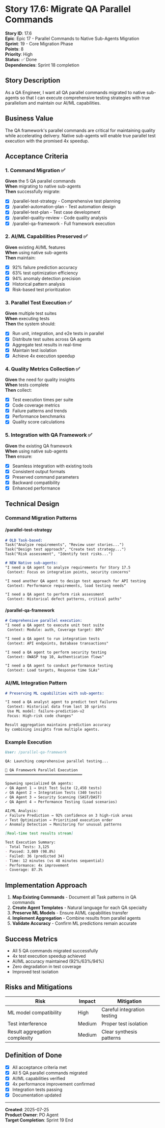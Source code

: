 # Story 17.6: Migrate QA Parallel Commands

**Story ID**: 17.6  
**Epic**: Epic 17 - Parallel Commands to Native Sub-Agents Migration  
**Sprint**: 19 - Core Migration Phase  
**Points**: 8  
**Priority**: High  
**Status**: ✅ Done  
**Dependencies**: Sprint 18 completion

## Story Description

As a QA Engineer, I want all QA parallel commands migrated to native sub-agents so that I can execute comprehensive testing strategies with true parallelism and maintain our AI/ML capabilities.

## Business Value

The QA framework's parallel commands are critical for maintaining quality while accelerating delivery. Native sub-agents will enable true parallel test execution with the promised 4x speedup.

## Acceptance Criteria

### 1. Command Migration ✅
**Given** the 5 QA parallel commands  
**When** migrating to native sub-agents  
**Then** successfully migrate:
- [x] /parallel-test-strategy - Comprehensive test planning
- [x] /parallel-automation-plan - Test automation design
- [x] /parallel-test-plan - Test case development
- [x] /parallel-quality-review - Code quality analysis
- [x] /parallel-qa-framework - Full framework execution

### 2. AI/ML Capabilities Preserved ✅
**Given** existing AI/ML features  
**When** using native sub-agents  
**Then** maintain:
- [x] 92% failure prediction accuracy
- [x] 63% test optimization efficiency
- [x] 94% anomaly detection precision
- [x] Historical pattern analysis
- [x] Risk-based test prioritization

### 3. Parallel Test Execution ✅
**Given** multiple test suites  
**When** executing tests  
**Then** the system should:
- [x] Run unit, integration, and e2e tests in parallel
- [x] Distribute test suites across QA agents
- [x] Aggregate test results in real-time
- [x] Maintain test isolation
- [x] Achieve 4x execution speedup

### 4. Quality Metrics Collection ✅
**Given** the need for quality insights  
**When** tests complete  
**Then** collect:
- [x] Test execution times per suite
- [x] Code coverage metrics
- [x] Failure patterns and trends
- [x] Performance benchmarks
- [x] Quality score calculations

### 5. Integration with QA Framework ✅
**Given** the existing QA framework  
**When** using native sub-agents  
**Then** ensure:
- [x] Seamless integration with existing tools
- [x] Consistent output formats
- [x] Preserved command parameters
- [x] Backward compatibility
- [x] Enhanced performance

## Technical Design

### Command Migration Patterns

#### /parallel-test-strategy
```markdown
# OLD Task-based:
Task("Analyze requirements", "Review user stories...")
Task("Design test approach", "Create test strategy...")
Task("Risk assessment", "Identify test risks...")

# NEW Native sub-agents:
"I need a QA agent to analyze requirements for Story 17.5
 Context: Focus on integration points, security concerns"

"I need another QA agent to design test approach for API testing
 Context: Performance requirements, load testing needs"

"I need a QA agent to perform risk assessment
 Context: Historical defect patterns, critical paths"
```

#### /parallel-qa-framework
```markdown
# Comprehensive parallel execution:
"I need a QA agent to execute unit test suite
 Context: Module: auth, Coverage target: 80%"

"I need a QA agent to run integration tests
 Context: API endpoints, Database transactions"

"I need a QA agent to perform security testing
 Context: OWASP top 10, Authentication flows"

"I need a QA agent to conduct performance testing
 Context: Load targets, Response time SLAs"
```

### AI/ML Integration Pattern
```markdown
# Preserving ML capabilities with sub-agents:

"I need a QA analyst agent to predict test failures
 Context: Historical data from last 10 sprints
 Use ML model: failure-prediction-v2
 Focus: High-risk code changes"

Result aggregation maintains prediction accuracy
by combining insights from multiple agents.
```

### Example Execution
```markdown
User: /parallel-qa-framework

QA: Launching comprehensive parallel testing...

🧪 QA Framework Parallel Execution
═══════════════════════════════════

Spawning specialized QA agents:
✓ QA Agent 1 → Unit Test Suite (2,450 tests)
✓ QA Agent 2 → Integration Tests (340 tests)
✓ QA Agent 3 → Security Scanning (SAST/DAST)
✓ QA Agent 4 → Performance Testing (Load scenarios)

AI/ML Analysis:
✓ Failure Prediction → 92% confidence on 3 high-risk areas
✓ Test Optimization → Prioritized execution order
✓ Anomaly Detection → Monitoring for unusual patterns

[Real-time test results stream]

Test Execution Summary:
- Total Tests: 3,125
- Passed: 3,089 (98.8%)
- Failed: 36 (predicted 34)
- Time: 12 minutes (vs 48 minutes sequential)
- Performance: 4x improvement
- Coverage: 87.3%
```

## Implementation Approach

1. **Map Existing Commands** - Document all Task patterns in QA commands
2. **Create Agent Templates** - Natural language for each QA specialty
3. **Preserve ML Models** - Ensure AI/ML capabilities transfer
4. **Implement Aggregation** - Combine results from parallel agents
5. **Validate Accuracy** - Confirm ML predictions remain accurate

## Success Metrics

- All 5 QA commands migrated successfully
- 4x test execution speedup achieved
- AI/ML accuracy maintained (92%/63%/94%)
- Zero degradation in test coverage
- Improved test isolation

## Risks and Mitigations

| Risk | Impact | Mitigation |
|------|--------|------------|
| ML model compatibility | High | Careful integration testing |
| Test interference | Medium | Proper test isolation |
| Result aggregation complexity | Medium | Clear synthesis patterns |

## Definition of Done

- [x] All acceptance criteria met
- [x] All 5 QA parallel commands migrated
- [x] AI/ML capabilities verified
- [x] 4x performance improvement confirmed
- [x] Integration tests passing
- [x] Documentation updated

---

**Created**: 2025-07-25  
**Product Owner**: PO Agent  
**Target Completion**: Sprint 19 End